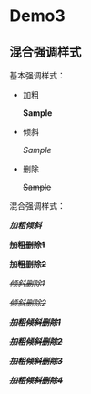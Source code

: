 # Demo3
## 混合强调样式
基本强调样式：
- 加粗
	
	**Sample**
- 倾斜
	
	*Sample*
- 删除

	~~Sample~~
	
混合强调样式：

***加粗倾斜***

~~**加粗删除1**~~

**~~加粗删除2~~**

*~~倾斜删除1~~*

~~*倾斜删除2*~~

***~~加粗倾斜删除1~~***

**~~*加粗倾斜删除2*~~**

*~~**加粗倾斜删除3**~~*

~~***加粗倾斜删除4***~~